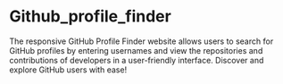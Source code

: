 # Github_profile_finder
The responsive GitHub Profile Finder website allows users to search for GitHub profiles by entering usernames and view the repositories and contributions of developers in a user-friendly interface. 
Discover and explore GitHub users with ease!
